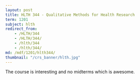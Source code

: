 ```yaml
---
layout: post
title: HLTH 344 - Qualitative Methods for Health Research
term: 1201
subject: hlth
redirect_from:
    - /HLTH/344
    - /HLTH/344/
    - /hlth/344
    - /hlth/344/
md: /mdf/1201/hlth344/
thumbnail: "/crs_banner/hlth.jpg"
---
```



The course is interesting and no midterms which is awesome.
